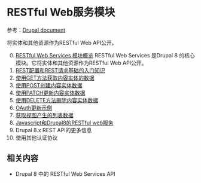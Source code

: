 RESTful Web服务模块
===
参考：[Drupal document](https://www.drupal.org/docs/8/core/modules/rest)

将实体和其他资源作为RESTful Web API公开。

0. [RESTful Web Services 模块概览](restful/restful_overview.md) RESTful Web Services 是Drupal 8 的核心模块。它将实体和其他资源作为RESTful Web API公开。
1. [REST配置和REST请求基础的入门知识](restful/restful_started.md)
2. [使用GET方法获取内容实体的数据](restful/restful_get.md)
3. [使用POST创建内容实体数据](restful/restful_post.md)
4. [使用PATCH更新内容实体数据](restful/restful_patch.md)
5. [使用DELETE方法删除内容实体数据](restful/restful_delete.md)
6. [OAuth更新示例](restful/restful_oauth.md)
7. [获取视图产生的列表数据](restful/restful_gt_from_view.md)
8. [Javascript和Drupal8的RESTful web服务](restful/restful_javascript.md)
9. Drupal 8.x REST API的更多信息
10. 使用其他认证协议

## 相关内容
* Drupal 8 中的 RESTful Web Services API